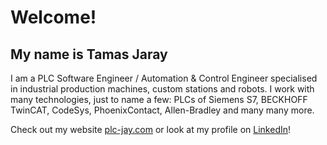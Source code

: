 # Welcome!

## My name is Tamas Jaray

I am a PLC Software Engineer / Automation & Control Engineer specialised in industrial production machines, custom stations and robots. I work with many technologies, just to name a few:
PLCs of Siemens S7, BECKHOFF TwinCAT, CodeSys, PhoenixContact, Allen-Bradley and many many more.

Check out my website <a href="https://plc-jay.com" target="_blank" rel="noopener">plc-jay.com</a> or look at my profile on <a href="https://www.linkedin.com/in/tamas-jaray/" target="_blank" rel="noopener">LinkedIn</a>!
